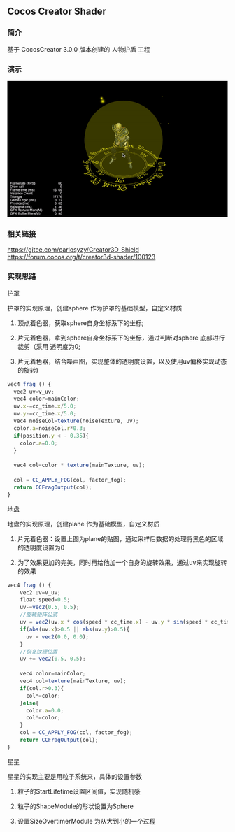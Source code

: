 ## Cocos Creator Shader

### 简介
基于 CocosCreator 3.0.0 版本创建的 人物护盾 工程

### 演示
![image](../../gif/202202/2022022403.gif)

### 相关链接
https://gitee.com/carlosyzy/Creator3D_Shield    
https://forum.cocos.org/t/creator3d-shader/100123

### 实现思路

护罩    

护罩的实现原理，创建sphere 作为护罩的基础模型，自定义材质    

1. 顶点着色器，获取sphere自身坐标系下的坐标;     

2. 片元着色器，拿到sphere自身坐标系下的坐标，通过判断对sphere 底部进行裁剪（采用 透明度为0;     

3. 片元着色器，结合噪声图，实现整体的透明度设置，以及使用uv偏移实现动态的旋转)
```ts
vec4 frag () {
  vec2 uv=v_uv;
  vec4 color=mainColor;
  uv.x-=cc_time.x/5.0;
  uv.y-=cc_time.x/5.0;
  vec4 noiseCol=texture(noiseTexture, uv);
  color.a=noiseCol.r*0.3;
  if(position.y < - 0.35){
    color.a=0.0;
  }

  vec4 col=color * texture(mainTexture, uv);

  col = CC_APPLY_FOG(col, factor_fog);
  return CCFragOutput(col);
}
```    

地盘    

地盘的实现原理，创建plane 作为基础模型，自定义材质    

1. 片元着色器：设置上图为plane的贴图，通过采样后数据的处理将黑色的区域的透明度设置为0    

2. 为了效果更加的完美，同时再给他加一个自身的旋转效果，通过uv来实现旋转的效果
```ts
vec4 frag () {
    vec2 uv=v_uv;
    float speed=0.5;
    uv-=vec2(0.5, 0.5);  
    //旋转矩阵公式  
    uv = vec2(uv.x * cos(speed * cc_time.x) - uv.y * sin(speed * cc_time.x),  uv.x * sin(speed * cc_time.x) + uv.y * cos(speed * cc_time.x));  
    if(abs(uv.x)>0.5 || abs(uv.y)>0.5){
      uv = vec2(0.0, 0.0);  
    }
    //恢复纹理位置  
    uv += vec2(0.5, 0.5);  

    vec4 color=mainColor;
    vec4 col=texture(mainTexture, uv);
    if(col.r>0.3){
      col*=color;
    }else{
      color.a=0.0;
      col*=color;
    }
    col = CC_APPLY_FOG(col, factor_fog);
    return CCFragOutput(col);
}
```    

星星    

星星的实现主要是用粒子系统来，具体的设置参数    

1. 粒子的StartLifetime设置区间值，实现随机感    

2. 粒子的ShapeModule的形状设置为Sphere    

3. 设置SizeOvertimerModule 为从大到小的一个过程